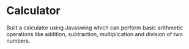 # Calculator
Built a calculator  using Javaswing which can perform basic arithmetic operations like addition, subtraction, multiplication and division of two numbers.
